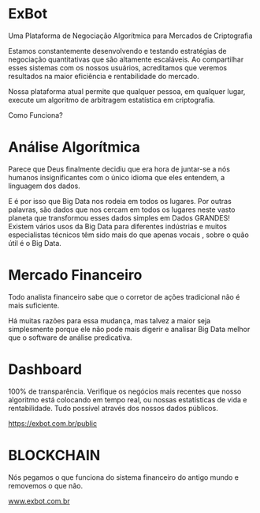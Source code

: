 # ExBot
Uma Plataforma de Negociação Algorítmica para Mercados de Criptografia

Estamos constantemente desenvolvendo e testando estratégias de negociação quantitativas que são altamente escaláveis. Ao compartilhar esses sistemas com os nossos usuários, acreditamos que veremos resultados na maior eficiência e rentabilidade do mercado.

Nossa plataforma atual permite que qualquer pessoa, em qualquer lugar, execute um algoritmo de arbitragem estatística em criptografia.

Como Funciona?

# Análise Algorítmica

Parece que Deus finalmente decidiu que era hora de juntar-se a nós humanos insignificantes com o único idioma que eles entendem, a linguagem dos dados.

E é por isso que Big Data nos rodeia em todos os lugares. Por outras palavras, são dados que nos cercam em todos os lugares neste vasto planeta que transformou esses dados simples em Dados GRANDES! Existem vários usos da Big Data para diferentes indústrias e muitos especialistas técnicos têm sido mais do que apenas vocais , sobre o quão útil é o Big Data.

# Mercado Financeiro

Todo analista financeiro sabe que o corretor de ações tradicional não é mais suficiente.

Há muitas razões para essa mudança, mas talvez a maior seja simplesmente porque ele não pode mais digerir e analisar Big Data melhor que o software de análise predicativa.

# Dashboard

100% de transparência. Verifique os negócios mais recentes que nosso algoritmo está colocando em tempo real, ou nossas estatísticas de vida e rentabilidade. Tudo possível através dos nossos dados públicos.

https://exbot.com.br/public

# BLOCKCHAIN

Nós pegamos o que funciona do sistema financeiro do antigo mundo e removemos o que não.

www.exbot.com.br

